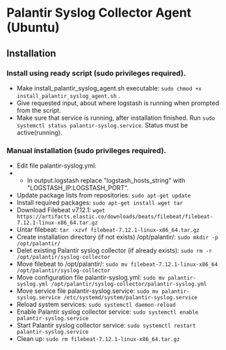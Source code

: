 # Palantir Syslog Collector Agent (Ubuntu)

## Installation

### Install using ready script (sudo privileges required).
- Make install_palantir_syslog_agent.sh executable: `sudo chmod +x install_palantir_syslog_agent.sh` .
- Give requested input, about where logstash is running when prompted from the script.
- Make sure that service is running, after installation finished. Run `sudo systemctl status palantir-syslog.service`. Status must be active(running).

### Manual installation (sudo privileges required).
- Edit file palantir-syslog.yml:
- - In output.logstash replace "logstash_hosts_string" with "LOGSTASH_IP:LOGSTASH_PORT".
- Update package lists from repositories: 
`sudo apt-get update`
- Install required packages: 
`sudo apt-get install wget tar`
- Download Filebeat v7.12.1: 
`wget https://artifacts.elastic.co/downloads/beats/filebeat/filebeat-7.12.1-linux-x86_64.tar.gz`
- Untar filebeat: 
`tar -xzvf filebeat-7.12.1-linux-x86_64.tar.gz`
- Create installation directory (if not exists) /opt/palantir/: 
`sudo mkdir -p /opt/palantir/`
- Delet existing Palantir syslog collector (if already exists): 
`sudo rm -r /opt/palantir/syslog-collector`
- Move filebeat to /opt/palantir/: 
`sudo mv filebeat-7.12.1-linux-x86_64 /opt/palantir/syslog-collector`
- Move configuration file palantir-syslog.yml: 
`sudo mv palantir-syslog.yml /opt/palantir/syslog-collector/palantir-syslog.yml`
- Move service file palantir-syslog.service: 
`sudo mv palantir-syslog.service /etc/systemd/system/palantir-syslog.service`
- Reload system services: 
`sudo systemctl daemon-reload`
- Enable Palantir syslog collector service: 
`sudo systemctl enable palantir-syslog.service`
- Start Palantir syslog collector service: 
`sudo systemctl restart palantir-syslog.service`
- Clean up: 
`sudo rm filebeat-7.12.1-linux-x86_64.tar.gz`
